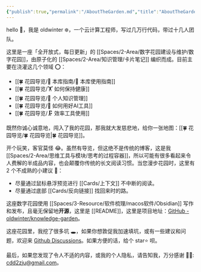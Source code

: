 ```yaml
---
{"publish":true,"permalink":"/AboutTheGarden.md","title":"AboutTheGarden","created":"2022-08-06","modified":"2024-10-23","published":"2025-07-13T14:07:02.689+08:00","tags":["本库教程"],"cssclasses":""}
---
```


hello 👋，我是 oldwinter ❄️，一个云计算工程师，写过几万行代码，带过十几人团队。

这里是一座「全开放式，每日更新」的 [[Spaces/2-Area/数字花园建设与维护/数字花园]]，由原子化的 [[Spaces/2-Area/知识管理/卡片笔记]] 编织而成。目前主要在浇灌这几个领域 ⭕：

- [[🍀 花园导览/🧰 本库指南/🧰 本库使用指南]]
- [[🍀 花园导览/🏋 如何保持健康]]
- [[🍀 花园导览/🧀 个人知识管理]]
- [[🍀 花园导览/🔧 如何用好AI工具]]
- [[🍀 花园导览/🗜 效率工具使用]]

既然你诚心诚意地，闯入了我的花园，那我就大发慈悲地，给你一张地图：[[🍀 花园导览/🍀 花园导览\|🍀 花园导览]]。

开个玩笑，客官莫怪 😂。虽然有导览，但这绝不是传统的博客，这是我 [[Spaces/2-Area/思维工具与模块/思考的过程容器]]，所以可能有很多看起来令人费解的半成品内容，也会颠覆你传统的长文阅读习惯。当您漫步花园时，这里有 2 个不成熟的小建议 💁：

- 尽量通过鼠标悬浮预览进行 [[Cards/上下文]] 不中断的阅读。
- 尽量通过底部 [[Cards/反向链接]] 找回来时的路。

这座数字花园使用 [[Spaces/3-Resource/软件梳理/macos软件/Obsidian]] 写作和发布，且毫无保留地**开源**，这里是 [[README]]，这里是项目地址：[GitHub - oldwinter/knowledge-garden](https://github.com/oldwinter/knowledge-garden)。

这座花园里，我挖了很多坑 🕳，如果你想敦促我加速填坑，或有一些建议和问题，欢迎来 [Github Discussions](https://github.com/oldwinter/knowledge-garden/discussions)。如果方便的话，给个 star⭐️ 呗。

最后，如果您发现了令人不适的内容，或我的个人隐私，请告知我，万分感谢 🦀🦀: cdd2zju@gmail.com。
